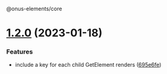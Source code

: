 @onus-elements/core

# [1.2.0](https://github.com/jakerichan/onus-elements/compare/@onus-elements/core-v1.1.0...@onus-elements/core-v1.2.0) (2023-01-18)


### Features

* include a key for each child GetElement renders ([695e6fe](https://github.com/jakerichan/onus-elements/commit/695e6fed41bb0b99bc77013a8ace1de3061d6a77))
